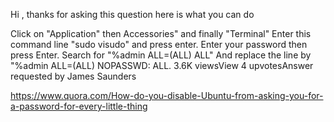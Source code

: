 
Hi , thanks for asking this question here is what you can do

Click on "Application" then Accessories" and finally "Terminal"
Enter this command line "sudo visudo" and press enter.
Enter your password then press Enter.
Search for "%admin ALL=(ALL) ALL"
And replace the line by "%admin ALL=(ALL) NOPASSWD: ALL.
3.6K viewsView 4 upvotesAnswer requested by 
James Saunders
 


https://www.quora.com/How-do-you-disable-Ubuntu-from-asking-you-for-a-password-for-every-little-thing